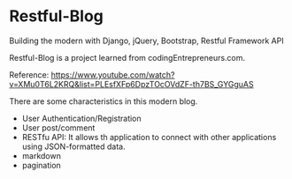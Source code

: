 # Restful-Blog
Building the modern with Django, jQuery, Bootstrap, Restful Framework API

Restful-Blog is a project learned from codingEntrepreneurs.com.

Reference: https://www.youtube.com/watch?v=XMu0T6L2KRQ&list=PLEsfXFp6DpzTOcOVdZF-th7BS_GYGguAS

There are some characteristics in this modern blog.
- User Authentication/Registration
- User post/comment
- RESTfu API: It allows th application to connect with other applications using JSON-formatted data.
- markdown
- pagination
